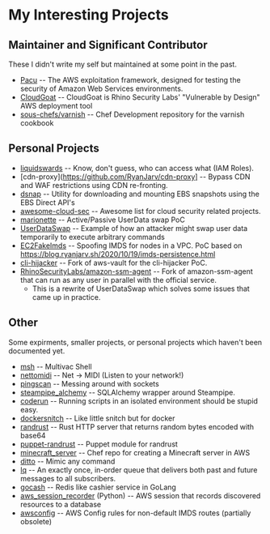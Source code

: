 # My Interesting Projects

## Maintainer and Significant Contributor

These I didn't write my self but maintained at some point in the past.

* [Pacu](https://github.com/RhinoSecurityLabs/pacu) -- The AWS exploitation framework, designed for testing the security of Amazon Web Services environments.
* [CloudGoat](https://github.com/RhinoSecurityLabs/cloudgoat) -- CloudGoat is Rhino Security Labs' "Vulnerable by Design" AWS deployment tool
* [sous-chefs/varnish](https://github.com/sous-chefs/varnish) -- Chef Development repository for the varnish cookbook

## Personal Projects
* [liquidswards](https://github.com/RyanJarv/liquidswards) -- Know, don't guess, who can access what (IAM Roles).
* [cdn-proxy](https://github.com/RyanJarv/cdn-proxy] -- Bypass CDN and WAF restrictions using CDN re-fronting.
* [dsnap](https://github.com/RhinoSecurityLabs/dsnap) -- Utility for downloading and mounting EBS snapshots using the EBS Direct API's
* [awesome-cloud-sec](https://github.com/RyanJarv/awesome-cloud-sec) -- Awesome list for cloud security related projects.
* [marionette](https://github.com/RyanJarv/marionette) -- Active/Passive UserData swap PoC
* [UserDataSwap](https://github.com/RyanJarv/UserDataSwap) -- Example of how an attacker might swap user data temporarily to execute arbitrary commands
* [EC2FakeImds](https://github.com/RyanJarv/EC2FakeImds) -- Spoofing IMDS for nodes in a VPC. PoC based on https://blog.ryanjarv.sh/2020/10/19/imds-persistence.html
* [cli-hijacker](https://github.com/RyanJarv/cli-hijacker) -- Fork of aws-vault for the cli-hijacker PoC.
* [RhinoSecurityLabs/amazon-ssm-agent](https://github.com/RhinoSecurityLabs/amazon-ssm-agent) -- Fork of amazon-ssm-agent that can run as any user in parallel with the official service.
  * This is a rewrite of UserDataSwap which solves some issues that came up in practice.

## Other

Some expirments, smaller projects, or personal projects which haven't been documented yet.

* [msh](https://github.com/RyanJarv/msh) -- Multivac Shell
* [nettomidi](https://github.com/RyanJarv/nettomidi) -- Net -> MIDI (Listen to your network!)
* [pingscan](https://github.com/RyanJarv/pingscan/blob/master/pingscan.py) -- Messing around with sockets
* [steampipe_alchemy](https://github.com/RyanJarv/steampipe_alchemy) -- SQLAlchemy wrapper around Steampipe.
* [coderun](https://github.com/RyanJarv/coderun) -- Running scripts in an isolated environment should be stupid easy.
* [dockersnitch](https://github.com/RyanJarv/dockersnitch) -- Like little snitch but for docker
* [randrust](https://github.com/RyanJarv/randrust) -- Rust HTTP server that returns random bytes encoded with base64
* [puppet-randrust](https://github.com/RyanJarv/puppet-randrust) -- Puppet module for randrust
* [minecraft_server](https://github.com/RyanJarv/minecraft_server) -- Chef repo for creating a Minecraft server in AWS
* [ditto](https://github.com/RyanJarv/ditto) -- Mimic any command
* [lq](https://github.com/RyanJarv/lq) -- An exactly once, in-order queue that delivers both past and future messages to all subscribers.
* [gocash](https://github.com/RyanJarv/gocash) -- Redis like cashier service in GoLang
* [aws_session_recorder](https://github.com/RyanJarv/aws_session_recorder) (Python) -- AWS session that records discovered resources to a database
* [awsconfig](https://github.com/RyanJarv/awsconfig) -- AWS Config rules for non-default IMDS routes (partially obsolete)
